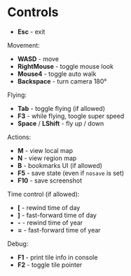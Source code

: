 # Controls

* **Esc** - exit

Movement:
* **WASD** - move
* **RightMouse** - toggle mouse look
* **Mouse4** - toggle auto walk
* **Backspace** - turn camera 180&deg;

Flying:
* **Tab** - toggle flying (if allowed)
* **F3** - while flying, toogle super speed
* **Space** / **LShift** - fly up / down

Actions:
* **M** - view local map
* **N** - view region map
* **B** - bookmarks UI (if allowed)
* **F5** - save state (even if `nosave` is set)
* **F10** - save screenshot

Time control (if allowed):
* **[** - rewind time of day
* **]** - fast-forward time of day
* **-** - rewind time of year
* **=** - fast-forward time of year

Debug:
* **F1** - print tile info in console
* **F2** - toggle tile pointer
